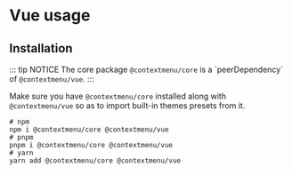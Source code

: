# Vue usage
## Installation

::: tip NOTICE
The core package `@contextmenu/core` is a \`peerDependency\` of `@contextmenu/vue`.
:::

Make sure you have `@contextmenu/core` installed along with `@contextmenu/vue` so as to import built-in themes presets from it.

```shell
# npm
npm i @contextmenu/core @contextmenu/vue
# pnpm
pnpm i @contextmenu/core @contextmenu/vue
# yarn
yarn add @contextmenu/core @contextmenu/vue
```